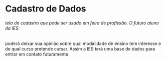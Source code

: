 # Cadastro de Dados
###### tela de cadastro que pode ser usado em feira de profissão. O futuro aluno da IES
poderá deixar sua opinião sobre qual modalidade de ensino tem interesse e de qual curso 
pretende cursar. Assim a IES terá uma base de dados para entrar em contato futuramente.
